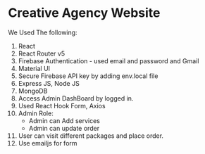 # Creative Agency Website

We Used The following:

1. React
2. React Router v5
3. Firebase Authentication - used email and password and Gmail
4. Material UI
5. Secure Firebase API key by adding env.local file
6. Express JS, Node JS
7. MongoDB
8. Access Admin DashBoard by logged in.
9. Used React Hook Form, Axios
10. Admin Role:
    - Admin can Add services
    - Admin can update order
11. User can visit different packages and place order.
12. Use emailjs for form
